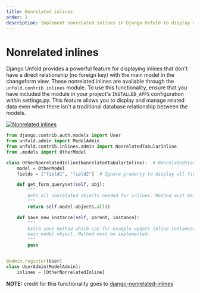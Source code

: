 ```yaml
---
title: Nonrelated inlines
order: 2
description: Implement nonrelated inlines in Django Unfold to display and manage data without direct model relationships in the admin interface, using NonrelatedTabularInline and NonrelatedStackedInline.
---
```


# Nonrelated inlines

Django Unfold provides a powerful feature for displaying inlines that don't have a direct relationship (no foreign key) with the main model in the changeform view. These nonrelated inlines are available through the `unfold.contrib.inlines` module. To use this functionality, ensure that you have included the module in your project's `INSTALLED_APPS` configuration within settings.py. This feature allows you to display and manage related data even when there isn't a traditional database relationship between the models.

[![Nonrelated inlines](/static/docs/inlines/nonrelated-inlines.webp)](/static/docs/inlines/nonrelated-inlines.webp)

```python
from django.contrib.auth.models import User
from unfold.admin import ModelAdmin
from unfold.contrib.inlines.admin import NonrelatedTabularInline
from .models import OtherModel

class OtherNonrelatedInline(NonrelatedTabularInline):  # NonrelatedStackedInline is available as well
    model = OtherModel
    fields = ["field1", "field2"]  # Ignore property to display all fields

    def get_form_queryset(self, obj):
        """
        Gets all nonrelated objects needed for inlines. Method must be implemented.
        """
        return self.model.objects.all()

    def save_new_instance(self, parent, instance):
        """
        Extra save method which can for example update inline instances based on current
        main model object. Method must be implemented.
        """
        pass


@admin.register(User)
class UserAdmin(ModelAdmin):
    inlines = [OtherNonrelatedInline]
```

**NOTE:** credit for this functionality goes to [django-nonrelated-inlines](https://github.com/bhomnick/django-nonrelated-inlines)
